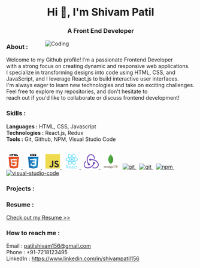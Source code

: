<h1 align="center">Hi 👋, I'm Shivam Patil</h1>
<h3 align="center">A Front End Developer</h3>
<img align="right" alt="Coding" width="400" src="https://cdn.sanity.io/images/ordgikwe/production/a830c5182852e35bcd0dc07b90122f07ecd15f48-700x525.gif?w=700&h=525&auto=format">

<h3 align="left">About :</h3>
<p align="left">Welcome to my Github profile! I’m a passionate Frontend Developer <br> with a strong focus on creating dynamic and responsive web applications. <br> I specialize in transforming designs into code using HTML, CSS, and JavaScript, and I leverage React.js to build interactive user interfaces. <br> I'm always eager to learn new technologies and take on exciting challenges. Feel free to explore my repositories, and don't hesitate to <br> reach out if you'd like to collaborate or discuss frontend development!</p>

<h3 align="left">Skills :</h3>
<b>Languages :</b> HTML, CSS, Javascript <br>
<b>Technologies :</b> React.js, Redux<br>
<b>Tools :</b> Git, Github, NPM, Visual Studio Code <br> <br>
<p align="left"> <a href="https://www.w3.org/html/" target="_blank" rel="noreferrer"> <img src="https://raw.githubusercontent.com/devicons/devicon/master/icons/html5/html5-original-wordmark.svg" alt="html5" width="40" height="40"/> </a> &nbsp; <a href="https://www.w3schools.com/css/" target="_blank" rel="noreferrer"> <img src="https://raw.githubusercontent.com/devicons/devicon/master/icons/css3/css3-original-wordmark.svg" alt="css3" width="40" height="40"/> </a> &nbsp; <a href="https://developer.mozilla.org/en-US/docs/Web/JavaScript" target="_blank" rel="noreferrer"> <img src="https://raw.githubusercontent.com/devicons/devicon/master/icons/javascript/javascript-original.svg" alt="javascript" width="40" height="40"/> </a> &nbsp; <a href="https://reactjs.org/" target="_blank" rel="noreferrer"> <img src="https://raw.githubusercontent.com/devicons/devicon/master/icons/react/react-original-wordmark.svg" alt="react" width="40" height="40"/> </a> &nbsp;  <a href="https://redux.js.org" target="_blank" rel="noreferrer"> <img src="https://raw.githubusercontent.com/devicons/devicon/master/icons/redux/redux-original.svg" alt="redux" width="40" height="40"/> </a> &nbsp; <img src="https://raw.githubusercontent.com/devicons/devicon/master/icons/mongodb/mongodb-original-wordmark.svg" alt="mongodb" width="40" height="40"/> </a> &nbsp; <a href="https://git-scm.com/" target="_blank" rel="noreferrer"> <img src="https://www.vectorlogo.zone/logos/git-scm/git-scm-icon.svg" alt="git" width="40" height="40"/> </a> &nbsp; <a href="https://github.com/" target="_blank" rel="noreferrer"> <img src="https://img.icons8.com/?size=100&id=62856&format=png&color=000000" alt="git" width="40" height="40"/> </a>&nbsp; <a href="https://www.npmjs.com/" target="_blank" rel="noreferrer"> <img src="https://www.vectorlogo.zone/logos/npmjs/npmjs-tile.svg" alt="npm" width="40" height="40"/> </a> &nbsp; <a href="https://code.visualstudio.com/" target="_blank" rel="noreferrer"> <img src="https://img.icons8.com/color/48/visual-studio-code-2019.png" alt="visual-studio-code" width="40" height="40"/> </a> </p>

<h3 align="left">Projects :</h3>
<h3>Resume : </h3>
<a href="https://drive.google.com/file/d/10LohUK15fTve4PC2uh74rhwDDa4JtMuN/view?usp=drive_link">Check out my Resume >></a>
<h3>How to reach me :</h3>
    Email : <a href="mailto:patilshivam156@gmail.com">patilshivam156@gmail.com</a> <br>
    Phone : +91-7218123495 <br>
    LinkedIn : <a href="https://linkedin.com/in/shivampatil156" target="blank">https://www.linkedin.com/in/shivampatil156</a>



